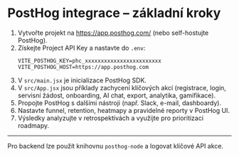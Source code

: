 # PostHog integrace – základní kroky

1. Vytvořte projekt na https://app.posthog.com/ (nebo self-hostujte PostHog).
2. Získejte Project API Key a nastavte do `.env`:
   ```
   VITE_POSTHOG_KEY=phc_xxxxxxxxxxxxxxxxxxxxxxxx
   VITE_POSTHOG_HOST=https://app.posthog.com
   ```
3. V `src/main.jsx` je inicializace PostHog SDK.
4. V `src/App.jsx` jsou příklady zachycení klíčových akcí (registrace, login, servisní žádost, onboarding, AI chat, export, analytika, gamifikace).
5. Propojte PostHog s dalšími nástroji (např. Slack, e-mail, dashboardy).
6. Nastavte funnel, retention, heatmapy a pravidelné reporty v PostHog UI.
7. Výsledky analyzujte v retrospektivách a využijte pro prioritizaci roadmapy.

---

Pro backend lze použít knihovnu `posthog-node` a logovat klíčové API akce.
